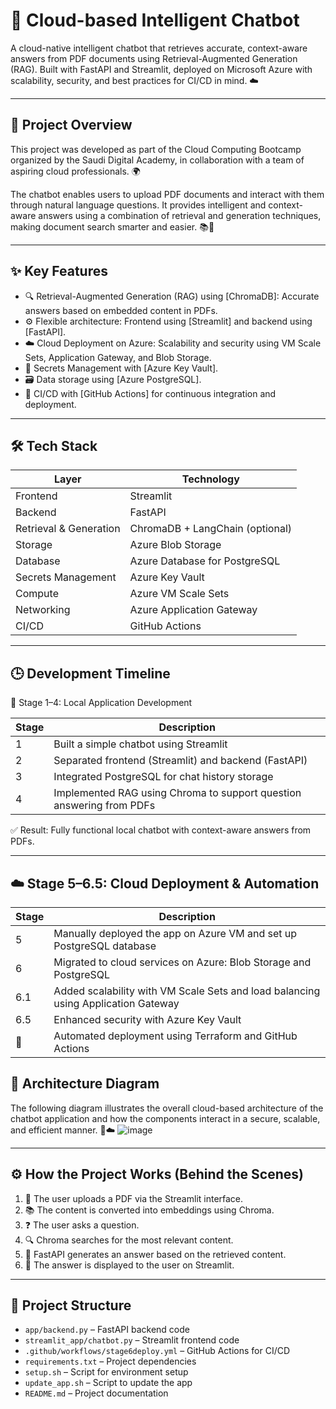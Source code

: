 # 🤖 Cloud-based Intelligent Chatbot

A cloud-native intelligent chatbot that retrieves accurate, context-aware answers from PDF documents using Retrieval-Augmented Generation (RAG). Built with FastAPI and Streamlit, deployed on Microsoft Azure with scalability, security, and best practices for CI/CD in mind. ☁️

---

## 🚀 Project Overview

This project was developed as part of the Cloud Computing Bootcamp organized by the Saudi Digital Academy, in collaboration with a team of aspiring cloud professionals. 🌍

The chatbot enables users to upload PDF documents and interact with them through natural language questions. It provides intelligent and context-aware answers using a combination of retrieval and generation techniques, making document search smarter and easier. 📚💬

---

## ✨ Key Features

- 🔍 Retrieval-Augmented Generation (RAG) using [ChromaDB]: Accurate answers based on embedded content in PDFs.
- ⚙️ Flexible architecture: Frontend using [Streamlit] and backend using [FastAPI].
- ☁️ Cloud Deployment on Azure: Scalability and security using VM Scale Sets, Application Gateway, and Blob Storage.
- 🔐 Secrets Management with [Azure Key Vault].
- 🗃️ Data storage using [Azure PostgreSQL].
- 🔄 CI/CD with [GitHub Actions] for continuous integration and deployment.

---

## 🛠️ Tech Stack

| Layer               | Technology                            |
|---------------------|---------------------------------------|
| Frontend            | Streamlit                             |
| Backend             | FastAPI                               |
| Retrieval & Generation | ChromaDB + LangChain (optional)     |
| Storage             | Azure Blob Storage                    |
| Database            | Azure Database for PostgreSQL         |
| Secrets Management  | Azure Key Vault                       |
| Compute             | Azure VM Scale Sets                   |
| Networking          | Azure Application Gateway             |
| CI/CD               | GitHub Actions                        |

---

## 🕒 Development Timeline

🧪 Stage 1–4: Local Application Development

| Stage | Description |
|-------|-------------|
| 1     | Built a simple chatbot using Streamlit |
| 2     | Separated frontend (Streamlit) and backend (FastAPI) |
| 3     | Integrated PostgreSQL for chat history storage |
| 4     | Implemented RAG using Chroma to support question answering from PDFs |

✅ Result: Fully functional local chatbot with context-aware answers from PDFs.

---

## ☁️ Stage 5–6.5: Cloud Deployment & Automation

| Stage | Description |
|-------|-------------|
| 5     | Manually deployed the app on Azure VM and set up PostgreSQL database |
| 6     | Migrated to cloud services on Azure: Blob Storage and PostgreSQL |
| 6.1   | Added scalability with VM Scale Sets and load balancing using Application Gateway |
| 6.5   | Enhanced security with Azure Key Vault |
| 🔄    | Automated deployment using Terraform and GitHub Actions |

## 🧭 Architecture Diagram
The following diagram illustrates the overall cloud-based architecture of the chatbot application and how the components interact in a secure, scalable, and efficient manner. 🧱☁️
![image](https://github.com/user-attachments/assets/7ed4dc22-54b1-4e24-9ae1-c87359f442ed)

---

## ⚙️ How the Project Works (Behind the Scenes)

1. 📄 The user uploads a PDF via the Streamlit interface.
2. 📚 The content is converted into embeddings using Chroma.
3. ❓ The user asks a question.
4. 🔍 Chroma searches for the most relevant content.
5. 🧠 FastAPI generates an answer based on the retrieved content.
6. 💬 The answer is displayed to the user on Streamlit.

---

## 📁 Project Structure
- `app/backend.py` – FastAPI backend code  
- `streamlit_app/chatbot.py` – Streamlit frontend code  
- `.github/workflows/stage6deploy.yml` – GitHub Actions for CI/CD  
- `requirements.txt` – Project dependencies  
- `setup.sh` – Script for environment setup  
- `update_app.sh` – Script to update the app  
- `README.md` – Project documentation  

